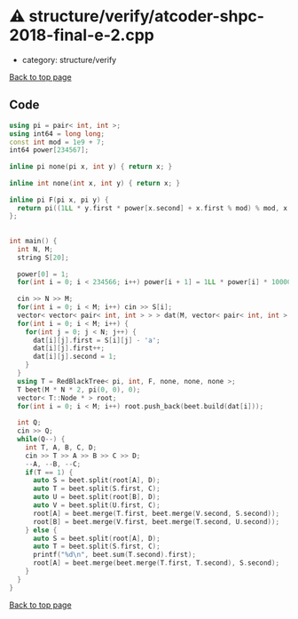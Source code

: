 <!-- mathjax config similar to math.stackexchange -->
<script type="text/javascript" async
  src="https://cdnjs.cloudflare.com/ajax/libs/mathjax/2.7.5/MathJax.js?config=TeX-MML-AM_CHTML">
</script>
<script type="text/x-mathjax-config">
  MathJax.Hub.Config({
    TeX: { equationNumbers: { autoNumber: "AMS" }},
    tex2jax: {
      inlineMath: [ ['$','$'] ],
      processEscapes: true
    },
    "HTML-CSS": { matchFontHeight: false },
    displayAlign: "left",
    displayIndent: "2em"
  });
</script>

<script type="text/javascript" src="https://cdnjs.cloudflare.com/ajax/libs/jquery/3.4.1/jquery.min.js"></script>
<script src="https://cdn.jsdelivr.net/npm/jquery-balloon-js@1.1.2/jquery.balloon.min.js" integrity="sha256-ZEYs9VrgAeNuPvs15E39OsyOJaIkXEEt10fzxJ20+2I=" crossorigin="anonymous"></script>
<script type="text/javascript" src="../../../assets/js/copy-button.js"></script>
<link rel="stylesheet" href="../../../assets/css/copy-button.css" />


# :warning: structure/verify/atcoder-shpc-2018-final-e-2.cpp
* category: structure/verify


[Back to top page](../../../index.html)



## Code
```cpp
using pi = pair< int, int >;
using int64 = long long;
const int mod = 1e9 + 7;
int64 power[234567];
 
inline pi none(pi x, int y) { return x; }
 
inline int none(int x, int y) { return x; }
 
inline pi F(pi x, pi y) {
  return pi((1LL * y.first * power[x.second] + x.first % mod) % mod, x.second + y.second);
};
 
 
int main() {
  int N, M;
  string S[20];
 
  power[0] = 1;
  for(int i = 0; i < 234566; i++) power[i + 1] = 1LL * power[i] * 1000000 % mod;
 
  cin >> N >> M;
  for(int i = 0; i < M; i++) cin >> S[i];
  vector< vector< pair< int, int > > > dat(M, vector< pair< int, int > >(N));
  for(int i = 0; i < M; i++) {
    for(int j = 0; j < N; j++) {
      dat[i][j].first = S[i][j] - 'a';
      dat[i][j].first++;
      dat[i][j].second = 1;
    }
  }
  using T = RedBlackTree< pi, int, F, none, none, none >;
  T beet(M * N * 2, pi(0, 0), 0);
  vector< T::Node * > root;
  for(int i = 0; i < M; i++) root.push_back(beet.build(dat[i]));
 
  int Q;
  cin >> Q;
  while(Q--) {
    int T, A, B, C, D;
    cin >> T >> A >> B >> C >> D;
    --A, --B, --C;
    if(T == 1) {
      auto S = beet.split(root[A], D);
      auto T = beet.split(S.first, C);
      auto U = beet.split(root[B], D);
      auto V = beet.split(U.first, C);
      root[A] = beet.merge(T.first, beet.merge(V.second, S.second));
      root[B] = beet.merge(V.first, beet.merge(T.second, U.second));
    } else {
      auto S = beet.split(root[A], D);
      auto T = beet.split(S.first, C);
      printf("%d\n", beet.sum(T.second).first);
      root[A] = beet.merge(beet.merge(T.first, T.second), S.second);
    }
  }
}

```

[Back to top page](../../../index.html)

